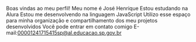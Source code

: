 Boas vindas ao meu perfil!
Meu nome é José Henrique
Estou estudando na Alura
Estou me desenvolvendo na linguagem JavaScript
Utilizo esse espaço para minha organização e compartilhamento dos meu projetos desenvolvidos
Você pode entrar em contato comigo
E-mail:00001241715415sp@al.educacao.sp.gov.br

